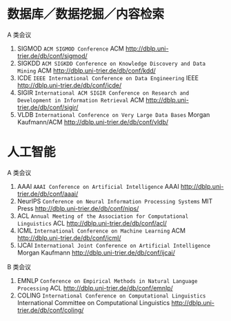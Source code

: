 # 数据库／数据挖掘／内容检索 
A 类会议
1. SIGMOD `ACM SIGMOD Conference` ACM http://dblp.uni-trier.de/db/conf/sigmod/
2. SIGKDD `ACM SIGKDD Conference on Knowledge Discovery and Data Mining` ACM http://dblp.uni-trier.de/db/conf/kdd/
3. ICDE `IEEE International Conference on Data Engineering` IEEE http://dblp.uni-trier.de/db/conf/icde/
4. SIGIR `International ACM SIGIR Conference on Research and Development in Information Retrieval` ACM http://dblp.uni-trier.de/db/conf/sigir/
5. VLDB `International Conference on Very Large Data Bases` Morgan Kaufmann/ACM http://dblp.uni-trier.de/db/conf/vldb/

# 人工智能
A 类会议
1. AAAI `AAAI Conference on Artificial Intelligence` AAAI http://dblp.uni-trier.de/db/conf/aaai/
2. NeurIPS `Conference on Neural Information Processing Systems` MIT Press http://dblp.uni-trier.de/db/conf/nips/
3. ACL `Annual Meeting of the Association for Computational Linguistics` ACL http://dblp.uni-trier.de/db/conf/acl/
4. ICML `International Conference on Machine Learning` ACM http://dblp.uni-trier.de/db/conf/icml/
5. IJCAI `International Joint Conference on Artificial Intelligence` Morgan Kaufmann http://dblp.uni-trier.de/db/conf/ijcai/

B 类会议
1. EMNLP `Conference on Empirical Methods in Natural Language Processing` ACL http://dblp.uni-trier.de/db/conf/emnlp/
2. COLING `International Conference on Computational Linguistics` International Committee on Computational Linguistics http://dblp.uni-trier.de/db/conf/coling/
